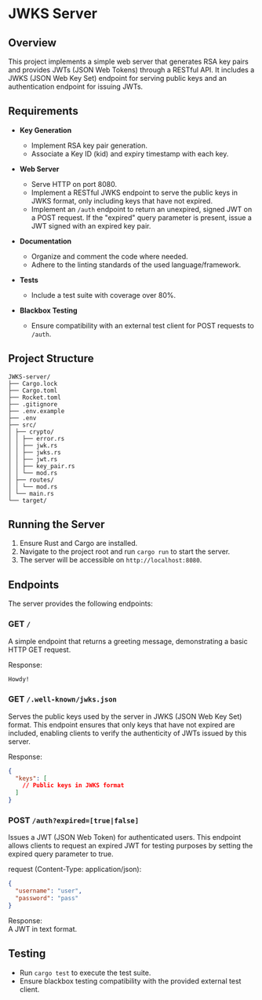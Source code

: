 # JWKS Server

## Overview

This project implements a simple web server that generates RSA key pairs and 
provides JWTs (JSON Web Tokens) through a RESTful API. It includes a JWKS 
(JSON Web Key Set) endpoint for serving public keys and an authentication 
endpoint for issuing JWTs. 

## Requirements

- **Key Generation**
  - Implement RSA key pair generation.
  - Associate a Key ID (kid) and expiry timestamp with each key.

- **Web Server**
  - Serve HTTP on port 8080.
  - Implement a RESTful JWKS endpoint to serve the public keys in JWKS format, 
  only including keys that have not expired.
  - Implement an `/auth` endpoint to return an unexpired, signed JWT on a POST 
  request. If the "expired" query parameter is present, issue a JWT signed with an expired key pair.

- **Documentation**
  - Organize and comment the code where needed.
  - Adhere to the linting standards of the used language/framework.

- **Tests**
  - Include a test suite with coverage over 80%.

- **Blackbox Testing**
  - Ensure compatibility with an external test client for POST requests to `/auth`.

## Project Structure
```
JWKS-server/
├── Cargo.lock
├── Cargo.toml
├── Rocket.toml
├── .gitignore
├── .env.example
├── .env
├── src/
│ ├── crypto/
│ │ ├── error.rs
│ │ ├── jwk.rs
│ │ ├── jwks.rs
│ │ ├── jwt.rs
│ │ ├── key_pair.rs
│ │ └── mod.rs
│ ├── routes/
│ │ └── mod.rs
│ └── main.rs
└── target/
```

## Running the Server

1. Ensure Rust and Cargo are installed.
2. Navigate to the project root and run `cargo run` to start the server.
3. The server will be accessible on `http://localhost:8080`.

## Endpoints

The server provides the following endpoints:

### GET `/`

A simple endpoint that returns a greeting message, demonstrating a basic HTTP GET request.

Response:  
```bash
Howdy!
```

### GET `/.well-known/jwks.json`

Serves the public keys used by the server in JWKS (JSON Web Key Set) format. 
This endpoint ensures that only keys that have not expired are included, enabling 
clients to verify the authenticity of JWTs issued by this server.

Response:  
```json
{
  "keys": [
    // Public keys in JWKS format
  ]
}
```

### POST `/auth?expired=[true|false]`

Issues a JWT (JSON Web Token) for authenticated users. 
This endpoint allows clients to request an expired JWT for 
testing purposes by setting the expired query parameter to true.

request (Content-Type: application/json):  
```json
{
  "username": "user",
  "password": "pass"
}
```

Response:  
A JWT in text format.

## Testing

- Run `cargo test` to execute the test suite.
- Ensure blackbox testing compatibility with the provided external test client.

